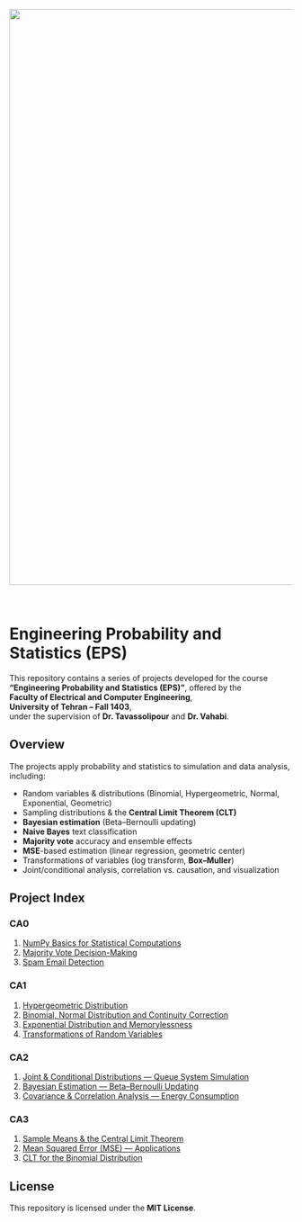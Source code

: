 <p align="center">
  
<img width="1536" height="1024" alt="Image" src="https://github.com/user-attachments/assets/e14abd74-13e0-4e09-9c8e-ed0cae015ad6" />
</p>


﻿
# Engineering Probability and Statistics (EPS)


This repository contains a series of projects developed for the course  
**“Engineering Probability and Statistics (EPS)”**, offered by the  
**Faculty of Electrical and Computer Engineering**,  
**University of Tehran – Fall 1403**,  
under the supervision of **Dr. Tavassolipour** and **Dr. Vahabi**.

## Overview

The projects apply probability and statistics to simulation and data analysis, including:
- Random variables & distributions (Binomial, Hypergeometric, Normal, Exponential, Geometric)
- Sampling distributions & the **Central Limit Theorem (CLT)**
- **Bayesian estimation** (Beta–Bernoulli updating)
- **Naive Bayes** text classification
- **Majority vote** accuracy and ensemble effects
- **MSE**-based estimation (linear regression, geometric center)
- Transformations of variables (log transform, **Box–Muller**)
- Joint/conditional analysis, correlation vs. causation, and visualization

## Project Index

### CA0
1. [NumPy Basics for Statistical Computations](https://github.com/ParsaBukani/Engineering-Probability-and-Statistics-EPS-/tree/main/NumPy%20Basics%20for%20Statistical%20Computations)
2. [Majority Vote Decision-Making](https://github.com/ParsaBukani/Engineering-Probability-and-Statistics-EPS-/tree/main/Majority%20Vote%20Decision-Making)
3. [Spam Email Detection](https://github.com/ParsaBukani/Engineering-Probability-and-Statistics-EPS-/tree/main/Spam%20Email%20Detection)

### CA1
1. [Hypergeometric Distribution](https://github.com/ParsaBukani/Engineering-Probability-and-Statistics-EPS-/tree/main/Hypergeometric%20Distribution)
2. [Binomial, Normal Distribution and Continuity Correction](https://github.com/ParsaBukani/Engineering-Probability-and-Statistics-EPS-/tree/main/Binomial%2C%20Normal%20Distribution%20and%20Continuity%20Correction)
3. [Exponential Distribution and Memorylessness](https://github.com/ParsaBukani/Engineering-Probability-and-Statistics-EPS-/tree/main/Exponential%20Distribution%20and%20Memorylessness)
4. [Transformations of Random Variables](https://github.com/ParsaBukani/Engineering-Probability-and-Statistics-EPS-/tree/main/Transformations%20of%20Random%20Variables)

### CA2
1. [Joint & Conditional Distributions — Queue System Simulation](https://github.com/ParsaBukani/Engineering-Probability-and-Statistics-EPS-/tree/main/Joint%20%26%20Conditional%20Distributions)
2. [Bayesian Estimation — Beta–Bernoulli Updating](https://github.com/ParsaBukani/Engineering-Probability-and-Statistics-EPS-/tree/main/Bayesian%20Estimation)
3. [Covariance & Correlation Analysis — Energy Consumption](https://github.com/ParsaBukani/Engineering-Probability-and-Statistics-EPS-/tree/main/Covariance%20%26%20Correlation%20Analysis)

### CA3
1. [Sample Means & the Central Limit Theorem](https://github.com/ParsaBukani/Engineering-Probability-and-Statistics-EPS-/tree/main/Sampling%20%26%20the%20Central%20Limit%20Theorem)
2. [Mean Squared Error (MSE) — Applications](https://github.com/ParsaBukani/Engineering-Probability-and-Statistics-EPS-/tree/main/Mean%20Squared%20Error%20Applications)
3. [CLT for the Binomial Distribution](https://github.com/ParsaBukani/Engineering-Probability-and-Statistics-EPS-/tree/main/CLT%20for%20the%20Binomial%20Distribution)

## License

This repository is licensed under the **MIT License**.

